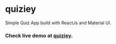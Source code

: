 # quiziey
Simple Quiz App build with ReactJs and Material UI.


### Check live demo at [quiziey](https://quiziey.herokuapp.com/).
